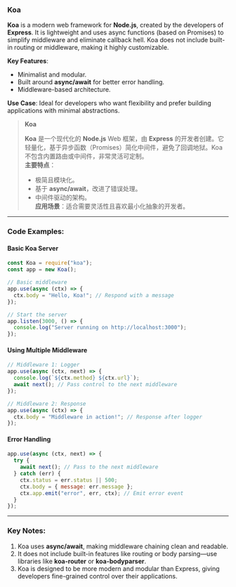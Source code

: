### Koa

<audio src="..\..\mp3\__Koa__ is a mo.mp3"></audio>

**Koa** is a modern web framework for **Node.js**, created by the developers of **Express**. It is lightweight and uses async functions (based on Promises) to simplify middleware and eliminate callback hell. Koa does not include built-in routing or middleware, making it highly customizable.

**Key Features**:  

- Minimalist and modular.  
- Built around **async/await** for better error handling.  
- Middleware-based architecture.

**Use Case**: Ideal for developers who want flexibility and prefer building applications with minimal abstractions.

> **Koa**  
>
> <audio src="..\..\mp3\Koa 是一个现代化的 Nod.mp3"></audio>
>
> **Koa** 是一个现代化的 **Node.js** Web 框架，由 **Express** 的开发者创建。它轻量化，基于异步函数（Promises）简化中间件，避免了回调地狱。Koa 不包含内置路由或中间件，非常灵活可定制。  
> **主要特点**：  
>
> - 极简且模块化。  
> - 基于 **async/await**，改进了错误处理。  
> - 中间件驱动的架构。  
> **应用场景**：适合需要灵活性且喜欢最小化抽象的开发者。

---

### Code Examples:

<audio src="..\..\mp3\这段代码展示了如何使用Koa框.mp3"></audio>

#### **Basic Koa Server**
```javascript
const Koa = require("koa");
const app = new Koa();

// Basic middleware
app.use(async (ctx) => {
  ctx.body = "Hello, Koa!"; // Respond with a message
});

// Start the server
app.listen(3000, () => {
  console.log("Server running on http://localhost:3000");
});
```

#### **Using Multiple Middleware**
```javascript
// Middleware 1: Logger
app.use(async (ctx, next) => {
  console.log(`${ctx.method} ${ctx.url}`);
  await next(); // Pass control to the next middleware
});

// Middleware 2: Response
app.use(async (ctx) => {
  ctx.body = "Middleware in action!"; // Response after logger
});
```

#### **Error Handling**
```javascript
app.use(async (ctx, next) => {
  try {
    await next(); // Pass to the next middleware
  } catch (err) {
    ctx.status = err.status || 500;
    ctx.body = { message: err.message };
    ctx.app.emit("error", err, ctx); // Emit error event
  }
});
```

---

### Key Notes:

<audio src="..\..\mp3\1. Koa uses __a.mp3"></audio>

1. Koa uses **async/await**, making middleware chaining clean and readable.  
2. It does not include built-in features like routing or body parsing—use libraries like **koa-router** or **koa-bodyparser**.  
3. Koa is designed to be more modern and modular than Express, giving developers fine-grained control over their applications.